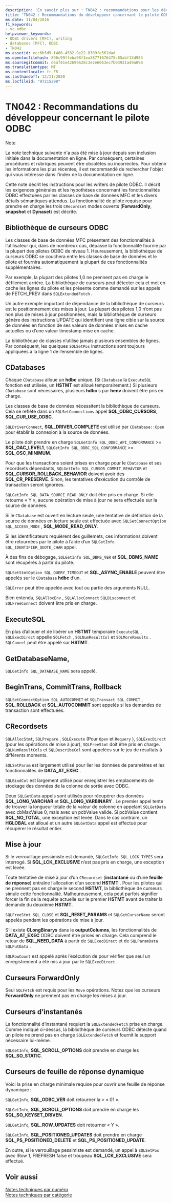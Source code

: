 ```yaml
---
description: 'En savoir plus sur : TN042 : recommandations pour les développeurs de pilotes ODBC'
title: 'TN042 : Recommandations du développeur concernant le pilote ODBC'
ms.date: 11/04/2016
f1_keywords:
- vc.odbc
helpviewer_keywords:
- ODBC drivers [MFC], writing
- databases [MFC], ODBC
- TN042
ms.assetid: ecc6b5d9-f480-4582-9e22-8309fe561dad
ms.openlocfilehash: 896c99ffeba98f1ea38771676475c85abf13d983
ms.sourcegitcommit: d6af41e42699628c3e2e6063ec7b03931a49a098
ms.translationtype: MT
ms.contentlocale: fr-FR
ms.lasthandoff: 12/11/2020
ms.locfileid: "97215298"
---
```

# <a name="tn042-odbc-driver-developer-recommendations"></a>TN042 : Recommandations du développeur concernant le pilote ODBC

> [!NOTE]
> La note technique suivante n'a pas été mise à jour depuis son inclusion initiale dans la documentation en ligne. Par conséquent, certaines procédures et rubriques peuvent être obsolètes ou incorrectes. Pour obtenir les informations les plus récentes, il est recommandé de rechercher l'objet qui vous intéresse dans l'index de la documentation en ligne.

Cette note décrit les instructions pour les writers de pilote ODBC. Il décrit les exigences générales et les hypothèses concernant les fonctionnalités ODBC effectuées par les classes de base de données MFC et les divers détails sémantiques attendus. La fonctionnalité de pilote requise pour prendre en charge les trois `CRecordset` modes ouverts (**ForwardOnly**, **snapshot** et **Dynaset**) est décrite.

## <a name="odbcs-cursor-library"></a>Bibliothèque de curseurs ODBC

Les classes de base de données MFC présentent des fonctionnalités à l’utilisateur qui, dans de nombreux cas, dépasse la fonctionnalité fournie par la plupart des pilotes ODBC de niveau 1. Heureusement, la bibliothèque de curseurs ODBC se couchera entre les classes de base de données et le pilote et fournira automatiquement la plupart de ces fonctionnalités supplémentaires.

Par exemple, la plupart des pilotes 1,0 ne prennent pas en charge le défilement arrière. La bibliothèque de curseurs peut détecter cela et met en cache les lignes du pilote et les présente comme demandé sur les appels de FETCH_PREV dans `SQLExtendedFetch` .

Un autre exemple important de dépendance de la bibliothèque de curseurs est le positionnement des mises à jour. La plupart des pilotes 1,0 n’ont pas non plus de mises à jour positionnées, mais la bibliothèque de curseurs génère des instructions UPDATE qui identifient une ligne cible sur la source de données en fonction de ses valeurs de données mises en cache actuelles ou d’une valeur timestamp mise en cache.

La bibliothèque de classes n’utilise jamais plusieurs ensembles de lignes. Par conséquent, les quelques `SQLSetPos` instructions sont toujours appliquées à la ligne 1 de l’ensemble de lignes.

## <a name="cdatabases"></a>CDatabases

Chaque `CDatabase` alloue un **hdbc** unique. (Si `CDatabase` la `ExecuteSQL` fonction est utilisée, un **HSTMT** est alloué temporairement.) Si plusieurs `CDatabase` sont nécessaires, plusieurs **hdbc** s par **henv** doivent être pris en charge.

Les classes de base de données nécessitent la bibliothèque de curseurs. Cela se reflète dans un `SQLSetConnections` appel **SQL_ODBC_CURSORS**, **SQL_CUR_USE_ODBC**.

`SQLDriverConnect`, **SQL_DRIVER_COMPLETE** est utilisé par `CDatabase::Open` pour établir la connexion à la source de données.

Le pilote doit prendre en charge `SQLGetInfo SQL_ODBC_API_CONFORMANCE`  >=  **SQL_OAC_LEVEL1**, `SQLGetInfo SQL_ODBC_SQL_CONFORMANCE`  >=  **SQL_OSC_MINIMUM**.

Pour que les transactions soient prises en charge pour le `CDatabase` et ses recordsets dépendants, `SQLGetInfo SQL_CURSOR_COMMIT_BEHAVIOR` et **SQL_CURSOR_ROLLBACK_BEHAVIOR** doivent avoir des **SQL_CR_PRESERVE**. Sinon, les tentatives d’exécution du contrôle de transaction seront ignorées.

`SQLGetInfo SQL_DATA_SOURCE_READ_ONLY` doit être pris en charge. Si elle retourne « Y », aucune opération de mise à jour ne sera effectuée sur la source de données.

Si le `CDatabase` est ouvert en lecture seule, une tentative de définition de la source de données en lecture seule est effectuée avec `SQLSetConnectOption SQL_ACCESS_MODE` , **SQL_MODE_READ_ONLY**.

Si les identificateurs requièrent des guillemets, ces informations doivent être retournées par le pilote à l’aide d’un `SQLGetInfo SQL_IDENTIFIER_QUOTE_CHAR` appel.

À des fins de débogage, `SQLGetInfo SQL_DBMS_VER` et **SQL_DBMS_NAME** sont récupérés à partir du pilote.

`SQLSetStmtOption SQL_QUERY_TIMEOUT` et **SQL_ASYNC_ENABLE** peuvent être appelés sur le `CDatabase` **hdbc** d’un.

`SQLError` peut être appelée avec tout ou partie des arguments NULL.

Bien entendu, `SQLAllocEnv` , `SQLAllocConnect` `SQLDisconnect` et `SQLFreeConnect` doivent être pris en charge.

## <a name="executesql"></a>ExecuteSQL

En plus d’allouer et de libérer un **HSTMT** temporaire `ExecuteSQL` , `SQLExecDirect` appelle `SQLFetch` , `SQLNumResultCol` et `SQLMoreResults` . `SQLCancel` peut être appelé sur **HSTMT**.

## <a name="getdatabasename"></a>GetDatabaseName,

`SQLGetInfo SQL_DATABASE_NAME` sera appelé.

## <a name="begintrans-committrans-rollback"></a>BeginTrans, CommitTrans, Rollback

`SQLSetConnectOption SQL_AUTOCOMMIT` et `SQLTransact SQL_COMMIT` , **SQL_ROLLBACK** et **SQL_AUTOCOMMIT** sont appelés si les demandes de transaction sont effectuées.

## <a name="crecordsets"></a>CRecordsets

`SQLAllocStmt`, `SQLPrepare` , `SQLExecute` (Pour `Open` et `Requery` ), `SQLExecDirect` (pour les opérations de mise à jour), `SQLFreeStmt` doit être pris en charge. `SQLNumResultCols` et `SQLDescribeCol` sont appelées sur le jeu de résultats à différents moments.

`SQLSetParam` est largement utilisé pour lier les données de paramètres et les fonctionnalités de **DATA_AT_EXEC** .

`SQLBindCol` est largement utilisé pour enregistrer les emplacements de stockage des données de la colonne de sortie avec ODBC.

Deux `SQLGetData` appels sont utilisés pour récupérer des données **SQL_LONG_VARCHAR** et **SQL_LONG_VARBINARY** . Le premier appel tente de trouver la longueur totale de la valeur de colonne en appelant `SQLGetData` avec cbMaxValue 0, mais avec un pcbValue valide. Si pcbValue contient **SQL_NO_TOTAL**, une exception est levée. Dans le cas contraire, un **HGLOBAL** est alloué et un autre `SQLGetData` appel est effectué pour récupérer le résultat entier.

## <a name="updating"></a>Mise à jour

Si le verrouillage pessimiste est demandé, `SQLGetInfo SQL_LOCK_TYPES` sera interrogé. Si **SQL_LCK_EXCLUSIVE** n’est pas pris en charge, une exception est levée.

Toute tentative de mise à jour d’un `CRecordset` (**instantané** ou d’une **feuille de réponse**) entraîne l’allocation d’un second **HSTMT** . Pour les pilotes qui ne prennent pas en charge le second **HSTMT**, la bibliothèque de curseurs simule cette fonctionnalité. Malheureusement, cela peut parfois signifier forcer la fin de la requête actuelle sur le premier **HSTMT** avant de traiter la demande du deuxième **HSTMT**.

`SQLFreeStmt SQL_CLOSE` et **SQL_RESET_PARAMS** et `SQLGetCursorName` seront appelés pendant les opérations de mise à jour.

S’il existe **CLongBinarys** dans le **outputColumns**, les fonctionnalités de **DATA_AT_EXEC** ODBC doivent être prises en charge. Cela comprend le retour de **SQL_NEED_DATA** à partir de `SQLExecDirect` et de `SQLParamData` `SQLPutData` .

`SQLRowCount` est appelé après l’exécution de pour vérifier que seul un enregistrement a été mis à jour par le `SQLExecDirect` .

## <a name="forwardonly-cursors"></a>Curseurs ForwardOnly

Seul `SQLFetch` est requis pour les `Move` opérations. Notez que les curseurs **ForwardOnly** ne prennent pas en charge les mises à jour.

## <a name="snapshot-cursors"></a>Curseurs d’instantanés

La fonctionnalité d’instantané requiert la `SQLExtendedFetch` prise en charge. Comme indiqué ci-dessus, la bibliothèque de curseurs ODBC détecte quand un pilote ne prend pas en charge `SQLExtendedFetch` et fournit le support nécessaire lui-même.

`SQLGetInfo`, **SQL_SCROLL_OPTIONS** doit prendre en charge les **SQL_SO_STATIC**.

## <a name="dynaset-cursors"></a>Curseurs de feuille de réponse dynamique

Voici la prise en charge minimale requise pour ouvrir une feuille de réponse dynamique :

`SQLGetInfo`, **SQL_ODBC_VER** doit retourner la > « 01 ».

`SQLGetInfo`, **SQL_SCROLL_OPTIONS** doit prendre en charge les **SQL_SO_KEYSET_DRIVEN**.

`SQLGetInfo`, **SQL_ROW_UPDATES** doit retourner « Y ».

`SQLGetInfo`, **SQL_POSITIONED_UPDATES** doit prendre en charge **SQL_PS_POSITIONED_DELETE** et **SQL_PS_POSITIONED_UPDATE**.

En outre, si le verrouillage pessimiste est demandé, un appel à `SQLSetPos` avec IRow 1, FREFRESH false et troupeau **SQL_LCK_EXCLUSIVE** sera effectué.

## <a name="see-also"></a>Voir aussi

[Notes techniques par numéro](../mfc/technical-notes-by-number.md)<br/>
[Notes techniques par catégorie](../mfc/technical-notes-by-category.md)
